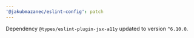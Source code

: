 ```yaml
---
'@jakubmazanec/eslint-config': patch
---
```

Dependency `@types/eslint-plugin-jsx-a11y` updated to version `^6.10.0`.
